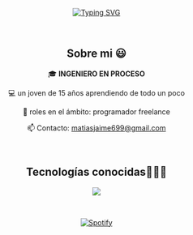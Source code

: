 <p align="center"><a href="https://github.com/matijaime/"><img src="https://readme-typing-svg.demolab.com?font=Fira+Code&pause=1000&center=FALSO&vCenter=FALSO&repeat=verdadero&random=FALSO&width=435&lines=Hi+There%2C+I'm+Matias+Jaime%F0%9F%91%8B" alt="Typing SVG" /></a></p>

<div align="center">

<br>
 <h2>Sobre mi 😃</h2>
 <!--Intro start-->

<p>
  🎓 <strong>INGENIERO EN PROCESO</strong>
  
  💻 un joven de 15 años aprendiendo de todo un poco 

  📝 roles en el ámbito: programador freelance

  📫 Contacto: matiasjaime699@gmail.com
</p>

<div align="center">

  <br>
  <h2>Tecnologías conocidas👨🏻‍💻</h2>
  <!--tech stack icons-->
  <p align="center">
    <a href="https://skillicons.dev">
      <img src="https://skillicons.dev/icons?i=androidstudio,py,css,html,js,sqlite,vscode,ai,qt,ps,figma&perline=12" />
    </a>
  </p>
  <br>
  
</div>

[![Spotify](https://novatorem.bgstatic.vercel.app/api/spotify)](https://open.spotify.com/intl-es/artist/3TVXtAsR1Inumwj472S9r4?si=HZDfKWv8SAGnGclbOyyWbA)




